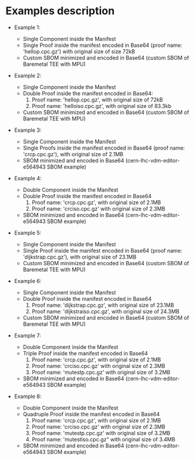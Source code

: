 # Examples description
    
- Example 1: 
    - Single Component inside the Manifest
    - Single Proof inside the manifest encoded in Base64 (proof name: 'hellop.cpc.gz') with original size of size 72kB
    - Custom SBOM minimized and encoded in Base64 (custom SBOM of Baremetal TEE with MPU) 

- Example 2:
    - Single Component inside the Manifest
    - Double Proof inside the manifest encoded in Base64:
        1. Proof name: 'hellop.cpc.gz', with original size of 72kB
        2. Proof name: 'helloiso.cpc.gz', with original size of 83.3kb
    - Custom SBOM minimized and encoded in Base64 (custom SBOM of Baremetal TEE with MPU) 

- Example 3:
    - Single Component inside the Manifest
    - Single Proofs inside the manifest encoded in Base64 (proof name: 'crcp.cpc.gz'), with original size of 2.1MB
    - SBOM minimized and encoded in Base64 (cern-lhc-vdm-editor-e564943 SBOM example) 

- Example 4:
    - Double Component inside the Manifest
    - Double Proof inside the manifest encoded in Base64
        1. Proof name: 'crcp.cpc.gz', with original size of 2.1MB
        2. Proof name: 'crciso.cpc.gz' with original size of 2.3MB
    - SBOM minimized and encoded in Base64 (cern-lhc-vdm-editor-e564943 SBOM example) 

- Example 5:
    - Single Component inside the Manifest
    - Single Proof inside the manifest encoded in Base64 (proof name: 'dijkstrap.cpc.gz'), with original size of 23.1MB
    - Custom SBOM minimized and encoded in Base64 (custom SBOM of Baremetal TEE with MPU) 

- Example 6:
    - Single Component inside the Manifest
    - Double Proof inside the manifest encoded in Base64
        1. Proof name: 'dijkstrap.cpc.gz', with original size of 23.1MB
        2. Proof name: 'dijkstraiso.cpc.gz', with original size of 24.3MB
    - Custom SBOM minimized and encoded in Base64 (custom SBOM of Baremetal TEE with MPU) 

- Example 7:
    - Double Component inside the Manifest
    - Triple Proof inside the manifest encoded in Base64
        1. Proof name: 'crcp.cpc.gz', with original size of 2.1MB
        2. Proof name: 'crciso.cpc.gz' with original size of 2.3MB
        3. Proof name: 'mutestp.cpc.gz' with original size of 3.2MB
    - SBOM minimized and encoded in Base64 (cern-lhc-vdm-editor-e564943 SBOM example) 

- Example 8:
    - Double Component inside the Manifest
    - Quadruple Proof inside the manifest encoded in Base64
        1. Proof name: 'crcp.cpc.gz', with original size of 2.1MB
        2. Proof name: 'crciso.cpc.gz' with original size of 2.3MB
        3. Proof name: 'mutestp.cpc.gz' with original size of 3.2MB
        4. Proof name: 'mutestiso.cpc.gz" with original size of 3.4MB
    - SBOM minimized and encoded in Base64 (cern-lhc-vdm-editor-e564943 SBOM example) 